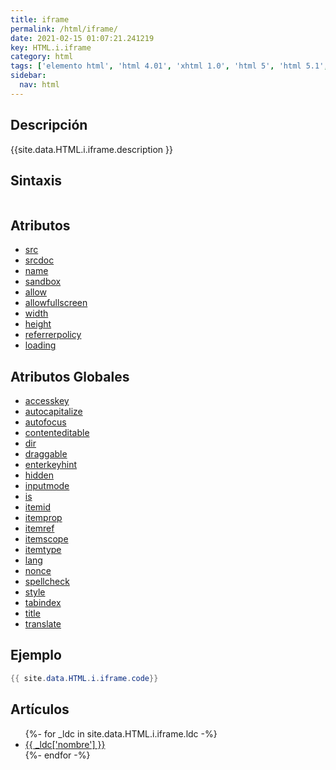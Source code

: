 ```yaml
---
title: iframe
permalink: /html/iframe/
date: 2021-02-15 01:07:21.241219
key: HTML.i.iframe
category: html
tags: ['elemento html', 'html 4.01', 'xhtml 1.0', 'html 5', 'html 5.1', 'html 5.2']
sidebar: 
  nav: html
---
```


## Descripción
{{site.data.HTML.i.iframe.description }}

## Sintaxis
~~~html
~~~

## Atributos
* [src](/html/iframe/src/)
* [srcdoc](/html/iframe/srcdoc/)
* [name](/html/iframe/name/)
* [sandbox](/html/iframe/sandbox/)
* [allow](/html/iframe/allow/)
* [allowfullscreen](/html/iframe/allowfullscreen/)
* [width](/html/iframe/width/)
* [height](/html/iframe/height/)
* [referrerpolicy](/html/iframe/referrerpolicy/)
* [loading](/html/iframe/loading/)

## Atributos Globales
* [accesskey](/html/accesskey/)
* [autocapitalize](/html/autocapitalize/)
* [autofocus](/html/autofocus/)
* [contenteditable](/html/contenteditable/)
* [dir](/html/dir/)
* [draggable](/html/draggable/)
* [enterkeyhint](/html/enterkeyhint/)
* [hidden](/html/hidden/)
* [inputmode](/html/inputmode/)
* [is](/html/is/)
* [itemid](/html/itemid/)
* [itemprop](/html/itemprop/)
* [itemref](/html/itemref/)
* [itemscope](/html/itemscope/)
* [itemtype](/html/itemtype/)
* [lang](/html/lang/)
* [nonce](/html/nonce/)
* [spellcheck](/html/spellcheck/)
* [style](/html/style/)
* [tabindex](/html/tabindex/)
* [title](/html/title/)
* [translate](/html/translate/)

## Ejemplo
~~~java
{{ site.data.HTML.i.iframe.code}}
~~~

## Artículos
<ul>
{%- for _ldc in site.data.HTML.i.iframe.ldc -%}
   <li>
       <a href="{{_ldc['url'] }}">{{ _ldc['nombre'] }}</a>
   </li>
{%- endfor -%}
</ul>
